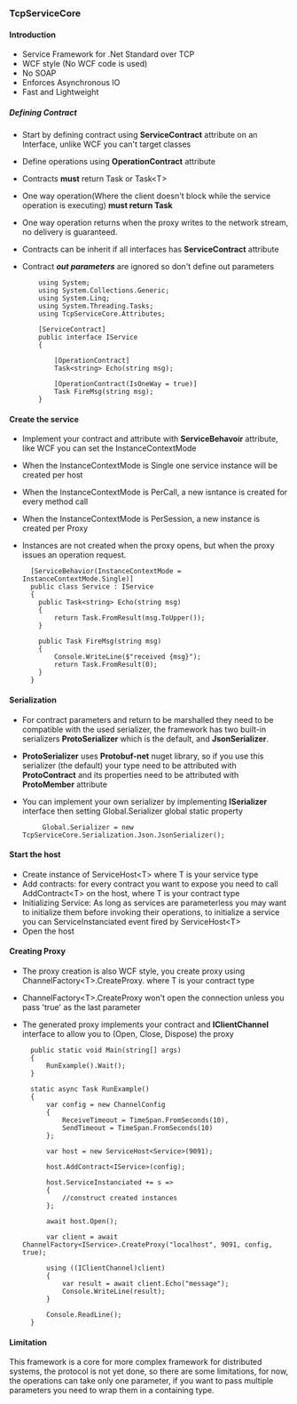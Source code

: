 ### TcpServiceCore
#### Introduction
* Service Framework for .Net Standard over TCP
* WCF style (No WCF code is used)
* No SOAP
* Enforces Asynchronous IO
* Fast and Lightweight

##### Defining Contract
* Start by defining contract using **ServiceContract** attribute on an Interface, unlike WCF you can't target classes
* Define operations using **OperationContract** attribute
* Contracts **must** return Task or Task&lt;T&gt;
* One way operation(Where the client doesn't block while the service operation is executing) **must return Task**
* One way operation returns when the proxy writes to the network stream, no delivery is guaranteed.
* Contracts can be inherit if all interfaces has **ServiceContract** attribute
* Contract ***out parameters*** are ignored so don't define out parameters

          using System;
          using System.Collections.Generic;
          using System.Linq;
          using System.Threading.Tasks;
          using TcpServiceCore.Attributes;

          [ServiceContract]
          public interface IService
          {

              [OperationContract]
              Task<string> Echo(string msg);

              [OperationContract(IsOneWay = true)]
              Task FireMsg(string msg);
          }

#### Create the service

* Implement your contract and attribute with **ServiceBehavoir** attribute, like WCF you can set the InstanceContextMode
* When the InstanceContextMode is Single one service instance will be created per host
* When the InstanceContextMode is PerCall, a new isntance is created for every method call
* When the InstanceContextMode is PerSession, a new instance is created per Proxy
* Instances are not created when the proxy opens, but when the proxy issues an operation request.
    
        [ServiceBehavior(InstanceContextMode = InstanceContextMode.Single)]
        public class Service : IService
        {
          public Task<string> Echo(string msg)
          {
              return Task.FromResult(msg.ToUpper());
          }

          public Task FireMsg(string msg)
          {
              Console.WriteLine($"received {msg}");
              return Task.FromResult(0);
          }
        }

#### Serialization
* For contract parameters and return to be marshalled they need to be compatible with the used serializer, the framework has two built-in serializers **ProtoSerializer** which is the default, and **JsonSerializer**.
* **ProtoSerializer** uses **Protobuf-net** nuget library, so if you use this serializer (the default) your type need to be attributed with **ProtoContract** and its properties need to be attributed with **ProtoMember** attribute
* You can implement your own serializer by implementing **ISerializer** interface then setting Global.Serializer global static property

           Global.Serializer = new TcpServiceCore.Serialization.Json.JsonSerializer();

#### Start the host
* Create instance of ServiceHost&lt;T&gt; where T is your service type
* Add contracts: for every contract you want to expose you need to call AddContract&lt;T&gt; on the host, where T is your contract type
* Initializing Service: As long as services are parameterless you may want to initialize them before invoking their operations, to initialize a service you can ServiceInstanciated event fired by ServiceHost&lt;T&gt;
* Open the host

#### Creating Proxy
* The proxy creation is also WCF style, you create proxy using ChannelFactory&lt;T&gt;.CreateProxy. where T is your contract type
* ChannelFactory&lt;T&gt;.CreateProxy won't open the connection unless you pass 'true' as the last parameter
* The generated proxy implements your contract and **IClientChannel** interface to allow you to (Open, Close, Dispose) the proxy

        public static void Main(string[] args)
        {
            RunExample().Wait();
        }

        static async Task RunExample()
        {
            var config = new ChannelConfig
            {
                ReceiveTimeout = TimeSpan.FromSeconds(10),
                SendTimeout = TimeSpan.FromSeconds(10)
            };

            var host = new ServiceHost<Service>(9091);

            host.AddContract<IService>(config);

            host.ServiceInstanciated += s =>
            {
                //construct created instances
            };

            await host.Open();

            var client = await ChannelFactory<IService>.CreateProxy("localhost", 9091, config, true);

            using ((IClientChannel)client)
            {
                var result = await client.Echo("message");
                Console.WriteLine(result);
            }
            
            Console.ReadLine();
        }
#### Limitation
This framework is a core for more complex framework for distributed systems, the protocol is not yet done, so there are some limitations, for now, the operations can take only one parameter, if you want to pass multiple parameters you need to wrap them in a containing type. 
